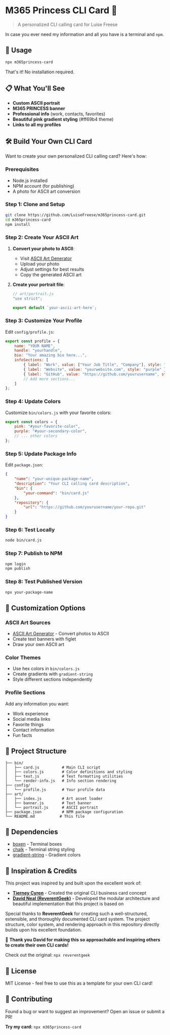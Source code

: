 # M365 Princess CLI Card 👑

> A personalized CLI calling card for Luise Freese 

In case you ever need my information and all you have is a terminal and `npm`.

## 🚀 Usage

```bash
npx m365princess-card
```

That's it! No installation required.

## 📋 What You'll See

- **Custom ASCII portrait** 
- **M365 PRINCESS banner**
- **Professional info** (work, contacts, favorites)
- **Beautiful pink gradient styling** (#ff69b4 theme)
- **Links to all my profiles**

## 🛠️ Build Your Own CLI Card

Want to create your own personalized CLI calling card? Here's how:

### Prerequisites

- Node.js installed
- NPM account (for publishing)
- A photo for ASCII art conversion

### Step 1: Clone and Setup

```bash
git clone https://github.com/LuiseFreese/m365princess-card.git
cd m365princess-card
npm install
```

### Step 2: Create Your ASCII Art

1. **Convert your photo to ASCII**:
   - Visit [ASCII Art Generator](https://www.asciiart.eu/image-to-ascii)
   - Upload your photo
   - Adjust settings for best results
   - Copy the generated ASCII art

2. **Create your portrait file**:
   ```javascript
   // art/portrait.js
   "use strict";

   export default `your-ascii-art-here`;
   ```

### Step 3: Customize Your Profile

Edit `config/profile.js`:

```javascript
export const profile = {
    name: "YOUR NAME",
    handle: "yourhandle",
    bio: "Your amazing bio here...",
    infoSections: [
        { label: "Work", value: ["Your Job Title", "Company"], style: "gradient" },
        { label: "Website", value: "yourwebsite.com", style: "purple" },
        { label: "GitHub", value: "https://github.com/yourusername", style: "purple" },
        // Add more sections...
    ]
};
```

### Step 4: Update Colors

Customize `bin/colors.js` with your favorite colors:

```javascript
export const colors = {
    pink: "#your-favorite-color",
    purple: "#your-secondary-color",
    // ... other colors
};
```

### Step 5: Update Package Info

Edit `package.json`:

```json
{
    "name": "your-unique-package-name",
    "description": "Your CLI calling card description",
    "bin": {
        "your-command": "bin/card.js"
    },
    "repository": {
        "url": "https://github.com/yourusername/your-repo.git"
    }
}
```

### Step 6: Test Locally

```bash
node bin/card.js
```

### Step 7: Publish to NPM

```bash
npm login
npm publish
```

### Step 8: Test Published Version

```bash
npx your-package-name
```

## 🎨 Customization Options

### ASCII Art Sources
- [ASCII Art Generator](https://www.asciiart.eu/image-to-ascii) - Convert photos to ASCII
- Create text banners with figlet
- Draw your own ASCII art

### Color Themes
- Use hex colors in `bin/colors.js`
- Create gradients with `gradient-string`
- Style different sections independently

### Profile Sections
Add any information you want:
- Work experience
- Social media links
- Favorite things
- Contact information
- Fun facts

## 📁 Project Structure

```
├── bin/
│   ├── card.js          # Main CLI script
│   ├── colors.js        # Color definitions and styling
│   ├── text.js          # Text formatting utilities
│   └── render-info.js   # Info section rendering
├── config/
│   └── profile.js       # Your profile data
├── art/
│   ├── index.js         # Art asset loader
│   ├── banner.js        # Text banner
│   └── portrait.js      # ASCII portrait
├── package.json         # NPM package configuration
└── README.md           # This file
```

## 🔧 Dependencies

- [boxen](https://www.npmjs.com/package/boxen) - Terminal boxes
- [chalk](https://www.npmjs.com/package/chalk) - Terminal string styling
- [gradient-string](https://www.npmjs.com/package/gradient-string) - Gradient colors



## 🎯 Inspiration & Credits

This project was inspired by and built upon the excellent work of:

- **[Tierney Cyren](https://github.com/bnb/bitandbang)** - Created the original CLI business card concept
- **[David Neal (ReverentGeek)](https://github.com/reverentgeek/reverentgeek-card)** - Developed the modular architecture and beautiful implementation that this project is based on

Special thanks to **ReverentGeek** for creating such a well-structured, extensible, and thoroughly documented CLI card system. The project structure, color system, and rendering approach in this repository directly builds upon his excellent foundation. 

🙏 **Thank you David for making this so approachable and inspiring others to create their own CLI cards!**

Check out the original: `npx reverentgeek`

## 📄 License

MIT License - feel free to use this as a template for your own CLI card!

## 🤝 Contributing

Found a bug or want to suggest an improvement? Open an issue or submit a PR!

**Try my card:** `npx m365princess-card`